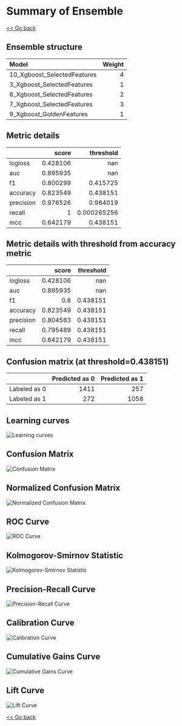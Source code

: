 # Summary of Ensemble

[<< Go back](../README.md)


## Ensemble structure
| Model                       |   Weight |
|:----------------------------|---------:|
| 10_Xgboost_SelectedFeatures |        4 |
| 3_Xgboost_SelectedFeatures  |        1 |
| 6_Xgboost_SelectedFeatures  |        2 |
| 7_Xgboost_SelectedFeatures  |        3 |
| 9_Xgboost_GoldenFeatures    |        1 |

## Metric details
|           |    score |     threshold |
|:----------|---------:|--------------:|
| logloss   | 0.428106 | nan           |
| auc       | 0.895935 | nan           |
| f1        | 0.800299 |   0.415725    |
| accuracy  | 0.823549 |   0.438151    |
| precision | 0.976526 |   0.984019    |
| recall    | 1        |   0.000265256 |
| mcc       | 0.642179 |   0.438151    |


## Metric details with threshold from accuracy metric
|           |    score |   threshold |
|:----------|---------:|------------:|
| logloss   | 0.428106 |  nan        |
| auc       | 0.895935 |  nan        |
| f1        | 0.8      |    0.438151 |
| accuracy  | 0.823549 |    0.438151 |
| precision | 0.804563 |    0.438151 |
| recall    | 0.795489 |    0.438151 |
| mcc       | 0.642179 |    0.438151 |


## Confusion matrix (at threshold=0.438151)
|              |   Predicted as 0 |   Predicted as 1 |
|:-------------|-----------------:|-----------------:|
| Labeled as 0 |             1411 |              257 |
| Labeled as 1 |              272 |             1058 |

## Learning curves
![Learning curves](learning_curves.png)
## Confusion Matrix

![Confusion Matrix](confusion_matrix.png)


## Normalized Confusion Matrix

![Normalized Confusion Matrix](confusion_matrix_normalized.png)


## ROC Curve

![ROC Curve](roc_curve.png)


## Kolmogorov-Smirnov Statistic

![Kolmogorov-Smirnov Statistic](ks_statistic.png)


## Precision-Recall Curve

![Precision-Recall Curve](precision_recall_curve.png)


## Calibration Curve

![Calibration Curve](calibration_curve_curve.png)


## Cumulative Gains Curve

![Cumulative Gains Curve](cumulative_gains_curve.png)


## Lift Curve

![Lift Curve](lift_curve.png)



[<< Go back](../README.md)
